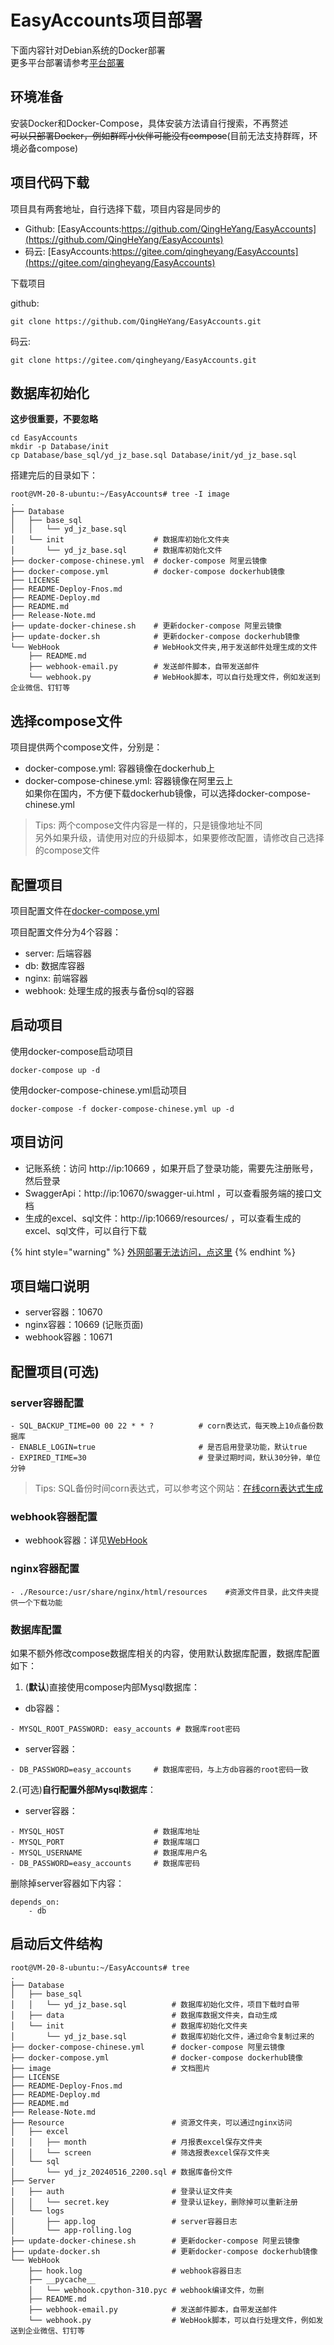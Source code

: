 # EasyAccounts项目部署

下面内容针对Debian系统的Docker部署\
更多平台部署请参考[平台部署](../platform/ubuntu\&windows.md)

## 环境准备

安装Docker和Docker-Compose，具体安装方法请自行搜索，不再赘述\
~~可以只部署Docker，例如群晖小伙伴可能没有compose~~(目前无法支持群晖，环境必备compose)

## 项目代码下载

项目具有两套地址，自行选择下载，项目内容是同步的

* Github: [EasyAccounts:https://github.com/QingHeYang/EasyAccounts](https://github.com/QingHeYang/EasyAccounts)
* 码云: [EasyAccounts:https://gitee.com/qingheyang/EasyAccounts](https://gitee.com/qingheyang/EasyAccounts)

下载项目

github:

```shell
git clone https://github.com/QingHeYang/EasyAccounts.git
```

码云:

```shell
git clone https://gitee.com/qingheyang/EasyAccounts.git
```

## 数据库初始化

**这步很重要，不要忽略**

```shell
cd EasyAccounts
mkdir -p Database/init
cp Database/base_sql/yd_jz_base.sql Database/init/yd_jz_base.sql
```

搭建完后的目录如下：

```shell
root@VM-20-8-ubuntu:~/EasyAccounts# tree -I image
.
├── Database
│   ├── base_sql
│   │   └── yd_jz_base.sql
│   └── init                    # 数据库初始化文件夹
│       └── yd_jz_base.sql      # 数据库初始化文件
├── docker-compose-chinese.yml  # docker-compose 阿里云镜像
├── docker-compose.yml          # docker-compose dockerhub镜像
├── LICENSE
├── README-Deploy-Fnos.md
├── README-Deploy.md
├── README.md
├── Release-Note.md
├── update-docker-chinese.sh    # 更新docker-compose 阿里云镜像
├── update-docker.sh            # 更新docker-compose dockerhub镜像
└── WebHook                     # WebHook文件夹,用于发送邮件处理生成的文件
    ├── README.md
    ├── webhook-email.py        # 发送邮件脚本，自带发送邮件
    └── webhook.py              # WebHook脚本，可以自行处理文件，例如发送到企业微信、钉钉等
```

## 选择compose文件

项目提供两个compose文件，分别是：

* docker-compose.yml: 容器镜像在dockerhub上
* docker-compose-chinese.yml: 容器镜像在阿里云上\
  如果你在国内，不方便下载dockerhub镜像，可以选择docker-compose-chinese.yml

> Tips: 两个compose文件内容是一样的，只是镜像地址不同\
> 另外如果升级，请使用对应的升级脚本，如果要修改配置，请修改自己选择的compose文件

## 配置项目

项目配置文件在[docker-compose.yml](https://github.com/QingHeYang/EasyAccounts/blob/main/docker-compose.yml)

项目配置文件分为4个容器：

* server: 后端容器
* db: 数据库容器
* nginx: 前端容器
* webhook: 处理生成的报表与备份sql的容器

## 启动项目

使用docker-compose启动项目

```shell
docker-compose up -d
```

使用docker-compose-chinese.yml启动项目

```shell
docker-compose -f docker-compose-chinese.yml up -d
```

## 项目访问

* 记账系统：访问 http://ip:10669 ，如果开启了登录功能，需要先注册账号，然后登录
* SwaggerApi：http://ip:10670/swagger-ui.html ，可以查看服务端的接口文档
* 生成的excel、sql文件：http://ip:10669/resources/ ，可以查看生成的excel、sql文件，可以自行下载

{% hint style="warning" %}
[外网部署无法访问，点这里](../faq/wai-wang-fang-wen-faq.md)
{% endhint %}

## 项目端口说明

* server容器：10670
* nginx容器：10669 (记账页面)
* webhook容器：10671

## 配置项目(可选)

### server容器配置

```shell
- SQL_BACKUP_TIME=00 00 22 * * ?          # corn表达式，每天晚上10点备份数据库  
- ENABLE_LOGIN=true                       # 是否启用登录功能，默认true 
- EXPIRED_TIME=30                         # 登录过期时间，默认30分钟，单位分钟
```

> Tips: SQL备份时间corn表达式，可以参考这个网站：[在线corn表达式生成](https://www.bejson.com/othertools/cron/)

### webhook容器配置

* webhook容器：详见[WebHook](webhook.md)

### nginx容器配置

```shell
- ./Resource:/usr/share/nginx/html/resources    #资源文件目录，此文件夹提供一个下载功能
```

### 数据库配置

如果不额外修改compose数据库相关的内容，使用默认数据库配置，数据库配置如下：

1. (**默认**)直接使用compose内部Mysql数据库：

* db容器：

```shell
- MYSQL_ROOT_PASSWORD: easy_accounts # 数据库root密码
```

* server容器：

```shell
- DB_PASSWORD=easy_accounts     # 数据库密码，与上方db容器的root密码一致
```

2.(可选)**自行配置外部Mysql数据库**：

* server容器：

```shell
- MYSQL_HOST                    # 数据库地址
- MYSQL_PORT                    # 数据库端口
- MYSQL_USERNAME                # 数据库用户名
- DB_PASSWORD=easy_accounts     # 数据库密码
```

删除掉server容器如下内容：

```shell
depends_on:
    - db
```

## 启动后文件结构

```shell
root@VM-20-8-ubuntu:~/EasyAccounts# tree
.
├── Database
│   ├── base_sql
│   │   └── yd_jz_base.sql          # 数据库初始化文件，项目下载时自带
│   ├── data                        # 数据库数据文件夹，自动生成
│   └── init                        # 数据库初始化文件夹
│       └── yd_jz_base.sql          # 数据库初始化文件，通过命令复制过来的
├── docker-compose-chinese.yml      # docker-compose 阿里云镜像
├── docker-compose.yml              # docker-compose dockerhub镜像
├── image                           # 文档图片
├── LICENSE                 
├── README-Deploy-Fnos.md           
├── README-Deploy.md
├── README.md
├── Release-Note.md
├── Resource                        # 资源文件夹，可以通过nginx访问
│   ├── excel
│   │   ├── month                   # 月报表excel保存文件夹
│   │   └── screen                  # 筛选报表excel保存文件夹
│   └── sql
│       └── yd_jz_20240516_2200.sql # 数据库备份文件
├── Server
│   ├── auth                        # 登录认证文件夹
│   │   └── secret.key              # 登录认证key，删除掉可以重新注册
│   └── logs
│       ├── app.log                 # server容器日志
│       └── app-rolling.log
├── update-docker-chinese.sh        # 更新docker-compose 阿里云镜像
├── update-docker.sh                # 更新docker-compose dockerhub镜像
└── WebHook
    ├── hook.log                    # webhook容器日志
    ├── __pycache__
    │   └── webhook.cpython-310.pyc # webhook编译文件，勿删
    ├── README.md               
    ├── webhook-email.py            # 发送邮件脚本，自带发送邮件
    └── webhook.py                  # WebHook脚本，可以自行处理文件，例如发送到企业微信、钉钉等
```
